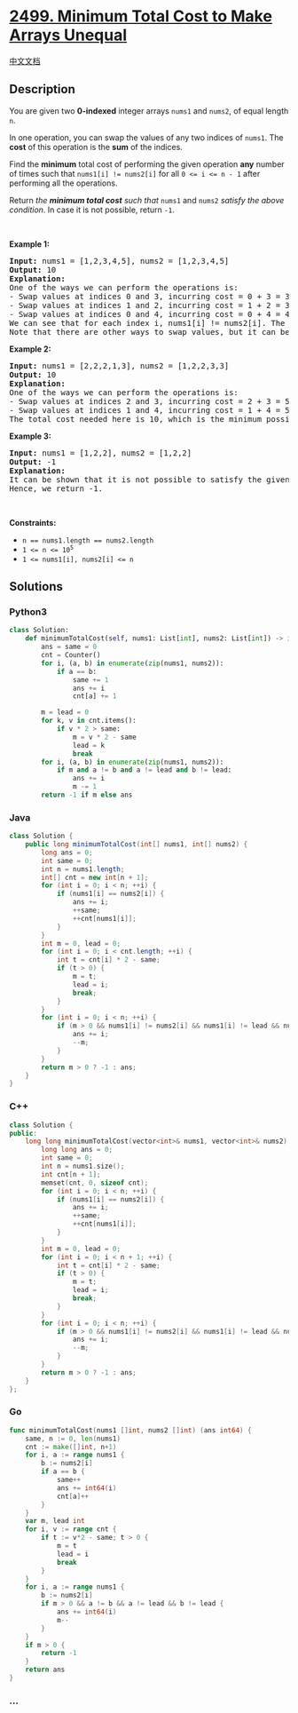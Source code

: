 # [2499. Minimum Total Cost to Make Arrays Unequal](https://leetcode.com/problems/minimum-total-cost-to-make-arrays-unequal)

[中文文档](/solution/2400-2499/2499.Minimum%20Total%20Cost%20to%20Make%20Arrays%20Unequal/README.md)

## Description

<p>You are given two <strong>0-indexed</strong> integer arrays <code>nums1</code> and <code>nums2</code>, of equal length <code>n</code>.</p>

<p>In one operation, you can swap the values of any two indices of <code>nums1</code>. The <strong>cost</strong> of this operation is the <strong>sum</strong> of the indices.</p>

<p>Find the <strong>minimum</strong> total cost of performing the given operation <strong>any</strong> number of times such that <code>nums1[i] != nums2[i]</code> for all <code>0 &lt;= i &lt;= n - 1</code> after performing all the operations.</p>

<p>Return <em>the <strong>minimum total cost</strong> such that </em><code>nums1</code> and <code>nums2</code><em> satisfy the above condition</em>. In case it is not possible, return <code>-1</code>.</p>

<p>&nbsp;</p>
<p><strong class="example">Example 1:</strong></p>

<pre>
<strong>Input:</strong> nums1 = [1,2,3,4,5], nums2 = [1,2,3,4,5]
<strong>Output:</strong> 10
<strong>Explanation:</strong> 
One of the ways we can perform the operations is:
- Swap values at indices 0 and 3, incurring cost = 0 + 3 = 3. Now, nums1 = [4,2,3,1,5]
- Swap values at indices 1 and 2, incurring cost = 1 + 2 = 3. Now, nums1 = [4,3,2,1,5].
- Swap values at indices 0 and 4, incurring cost = 0 + 4 = 4. Now, nums1 =[5,3,2,1,4].
We can see that for each index i, nums1[i] != nums2[i]. The cost required here is 10.
Note that there are other ways to swap values, but it can be proven that it is not possible to obtain a cost less than 10.
</pre>

<p><strong class="example">Example 2:</strong></p>

<pre>
<strong>Input:</strong> nums1 = [2,2,2,1,3], nums2 = [1,2,2,3,3]
<strong>Output:</strong> 10
<strong>Explanation:</strong> 
One of the ways we can perform the operations is:
- Swap values at indices 2 and 3, incurring cost = 2 + 3 = 5. Now, nums1 = [2,2,1,2,3].
- Swap values at indices 1 and 4, incurring cost = 1 + 4 = 5. Now, nums1 = [2,3,1,2,2].
The total cost needed here is 10, which is the minimum possible.
</pre>

<p><strong class="example">Example 3:</strong></p>

<pre>
<strong>Input:</strong> nums1 = [1,2,2], nums2 = [1,2,2]
<strong>Output:</strong> -1
<strong>Explanation:</strong> 
It can be shown that it is not possible to satisfy the given conditions irrespective of the number of operations we perform.
Hence, we return -1.
</pre>

<p>&nbsp;</p>
<p><strong>Constraints:</strong></p>

<ul>
	<li><code>n == nums1.length == nums2.length</code></li>
	<li><code>1 &lt;= n &lt;= 10<sup>5</sup></code></li>
	<li><code>1 &lt;= nums1[i], nums2[i] &lt;= n</code></li>
</ul>

## Solutions

<!-- tabs:start -->

### **Python3**

```python
class Solution:
    def minimumTotalCost(self, nums1: List[int], nums2: List[int]) -> int:
        ans = same = 0
        cnt = Counter()
        for i, (a, b) in enumerate(zip(nums1, nums2)):
            if a == b:
                same += 1
                ans += i
                cnt[a] += 1

        m = lead = 0
        for k, v in cnt.items():
            if v * 2 > same:
                m = v * 2 - same
                lead = k
                break
        for i, (a, b) in enumerate(zip(nums1, nums2)):
            if m and a != b and a != lead and b != lead:
                ans += i
                m -= 1
        return -1 if m else ans
```

### **Java**

```java
class Solution {
    public long minimumTotalCost(int[] nums1, int[] nums2) {
        long ans = 0;
        int same = 0;
        int n = nums1.length;
        int[] cnt = new int[n + 1];
        for (int i = 0; i < n; ++i) {
            if (nums1[i] == nums2[i]) {
                ans += i;
                ++same;
                ++cnt[nums1[i]];
            }
        }
        int m = 0, lead = 0;
        for (int i = 0; i < cnt.length; ++i) {
            int t = cnt[i] * 2 - same;
            if (t > 0) {
                m = t;
                lead = i;
                break;
            }
        }
        for (int i = 0; i < n; ++i) {
            if (m > 0 && nums1[i] != nums2[i] && nums1[i] != lead && nums2[i] != lead) {
                ans += i;
                --m;
            }
        }
        return m > 0 ? -1 : ans;
    }
}
```

### **C++**

```cpp
class Solution {
public:
    long long minimumTotalCost(vector<int>& nums1, vector<int>& nums2) {
        long long ans = 0;
        int same = 0;
        int n = nums1.size();
        int cnt[n + 1];
        memset(cnt, 0, sizeof cnt);
        for (int i = 0; i < n; ++i) {
            if (nums1[i] == nums2[i]) {
                ans += i;
                ++same;
                ++cnt[nums1[i]];
            }
        }
        int m = 0, lead = 0;
        for (int i = 0; i < n + 1; ++i) {
            int t = cnt[i] * 2 - same;
            if (t > 0) {
                m = t;
                lead = i;
                break;
            }
        }
        for (int i = 0; i < n; ++i) {
            if (m > 0 && nums1[i] != nums2[i] && nums1[i] != lead && nums2[i] != lead) {
                ans += i;
                --m;
            }
        }
        return m > 0 ? -1 : ans;
    }
};
```

### **Go**

```go
func minimumTotalCost(nums1 []int, nums2 []int) (ans int64) {
	same, n := 0, len(nums1)
	cnt := make([]int, n+1)
	for i, a := range nums1 {
		b := nums2[i]
		if a == b {
			same++
			ans += int64(i)
			cnt[a]++
		}
	}
	var m, lead int
	for i, v := range cnt {
		if t := v*2 - same; t > 0 {
			m = t
			lead = i
			break
		}
	}
	for i, a := range nums1 {
		b := nums2[i]
		if m > 0 && a != b && a != lead && b != lead {
			ans += int64(i)
			m--
		}
	}
	if m > 0 {
		return -1
	}
	return ans
}
```

### **...**

```

```

<!-- tabs:end -->
